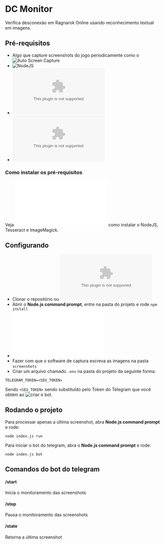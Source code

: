 # DC Monitor

Verifica desconexão em Ragnarok Online usando reconhecimento textual em imagens.

## Pré-requisitos

- Algo que capture screenshots do jogo periodicamente como o ![Auto Screen Capture](https://sourceforge.net/projects/autoscreen/)
- ![NodeJS](http://nodejs.org)
- ![Tesseract](http://digi.bib.uni-mannheim.de/tesseract/tesseract-ocr-setup-4.00.00dev.exe)
- ![ImageMagick](https://www.imagemagick.org/download/binaries/ImageMagick-7.0.6-10-portable-Q16-x86.zip)

### Como instalar os pré-requisitos

Veja ![neste guia](./SETUP.md) como instalar o NodeJS, Tesseract e ImageMagick.

## Configurando

- Clonar o repositório ou ![baixar o zip](https://github.com/sergiovilar/dc-monitor/archive/master.zip)
- Abrir o **Node.js command prompt**, entre na pasta do projeto e rode `npm install`
- ![Adicionar Tesseract e ImageMagick ao PATH](./SETUP.md)
- Fazer com que o software de captura escreva as imagens na pasta `screenshots`
- Criar um arquivo chamado `.env` na pasta do projeto da seguinte forma:

```
TELEGRAM_TOKEN=<SEU_TOKEN>
```

Sendo `<SEU_TOKEN>` sendo substituído pelo Token do Telegram que você obtém ao ![criar o bot](https://core.telegram.org/bots#creating-a-new-bot).

## Rodando o projeto

Para processar apenas a última screenshot, abra **Node.js command prompt** e rode:

    node index.js run

Para iniciar o bot do telegram, abra o **Node.js command prompt** e rode:

    node index.js bot

## Comandos do bot do telegram

#### /start

Inicia o monitoramento das screenshots

#### /stop

Pausa o monitoramento das screenshots

#### /state

Retorna a última screenshot

